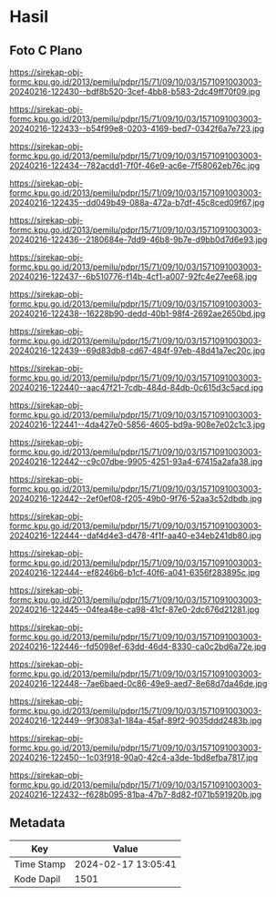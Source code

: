 # Hasil

## Foto C Plano

https://sirekap-obj-formc.kpu.go.id/2013/pemilu/pdpr/15/71/09/10/03/1571091003003-20240216-122430--bdf8b520-3cef-4bb8-b583-2dc49ff70f09.jpg

https://sirekap-obj-formc.kpu.go.id/2013/pemilu/pdpr/15/71/09/10/03/1571091003003-20240216-122433--b54f99e8-0203-4169-bed7-0342f6a7e723.jpg

https://sirekap-obj-formc.kpu.go.id/2013/pemilu/pdpr/15/71/09/10/03/1571091003003-20240216-122434--782acdd1-7f0f-46e9-ac6e-7f58062eb76c.jpg

https://sirekap-obj-formc.kpu.go.id/2013/pemilu/pdpr/15/71/09/10/03/1571091003003-20240216-122435--dd049b49-088a-472a-b7df-45c8ced09f67.jpg

https://sirekap-obj-formc.kpu.go.id/2013/pemilu/pdpr/15/71/09/10/03/1571091003003-20240216-122436--2180684e-7dd9-46b8-9b7e-d9bb0d7d6e93.jpg

https://sirekap-obj-formc.kpu.go.id/2013/pemilu/pdpr/15/71/09/10/03/1571091003003-20240216-122437--6b510776-f14b-4cf1-a007-92fc4e27ee68.jpg

https://sirekap-obj-formc.kpu.go.id/2013/pemilu/pdpr/15/71/09/10/03/1571091003003-20240216-122438--16228b90-dedd-40b1-98f4-2692ae2650bd.jpg

https://sirekap-obj-formc.kpu.go.id/2013/pemilu/pdpr/15/71/09/10/03/1571091003003-20240216-122439--69d83db8-cd67-484f-97eb-48d41a7ec20c.jpg

https://sirekap-obj-formc.kpu.go.id/2013/pemilu/pdpr/15/71/09/10/03/1571091003003-20240216-122440--aac47f21-7cdb-484d-84db-0c615d3c5acd.jpg

https://sirekap-obj-formc.kpu.go.id/2013/pemilu/pdpr/15/71/09/10/03/1571091003003-20240216-122441--4da427e0-5856-4605-bd9a-908e7e02c1c3.jpg

https://sirekap-obj-formc.kpu.go.id/2013/pemilu/pdpr/15/71/09/10/03/1571091003003-20240216-122442--c9c07dbe-9905-4251-93a4-67415a2afa38.jpg

https://sirekap-obj-formc.kpu.go.id/2013/pemilu/pdpr/15/71/09/10/03/1571091003003-20240216-122442--2ef0ef08-f205-49b0-9f76-52aa3c52dbdb.jpg

https://sirekap-obj-formc.kpu.go.id/2013/pemilu/pdpr/15/71/09/10/03/1571091003003-20240216-122444--daf4d4e3-d478-4f1f-aa40-e34eb241db80.jpg

https://sirekap-obj-formc.kpu.go.id/2013/pemilu/pdpr/15/71/09/10/03/1571091003003-20240216-122444--ef8246b6-b1cf-40f6-a041-6356f283895c.jpg

https://sirekap-obj-formc.kpu.go.id/2013/pemilu/pdpr/15/71/09/10/03/1571091003003-20240216-122445--04fea48e-ca98-41cf-87e0-2dc676d21281.jpg

https://sirekap-obj-formc.kpu.go.id/2013/pemilu/pdpr/15/71/09/10/03/1571091003003-20240216-122446--fd5098ef-63dd-46d4-8330-ca0c2bd6a72e.jpg

https://sirekap-obj-formc.kpu.go.id/2013/pemilu/pdpr/15/71/09/10/03/1571091003003-20240216-122448--7ae6baed-0c86-49e9-aed7-8e68d7da46de.jpg

https://sirekap-obj-formc.kpu.go.id/2013/pemilu/pdpr/15/71/09/10/03/1571091003003-20240216-122449--9f3083a1-184a-45af-89f2-9035ddd2483b.jpg

https://sirekap-obj-formc.kpu.go.id/2013/pemilu/pdpr/15/71/09/10/03/1571091003003-20240216-122450--1c03f918-90a0-42c4-a3de-1bd8efba7817.jpg

https://sirekap-obj-formc.kpu.go.id/2013/pemilu/pdpr/15/71/09/10/03/1571091003003-20240216-122432--f628b095-81ba-47b7-8d82-f071b591920b.jpg


## Metadata

| Key        | Value               |
| ---------- | ------------------- |
| Time Stamp | 2024-02-17 13:05:41 |
| Kode Dapil | 1501                |



